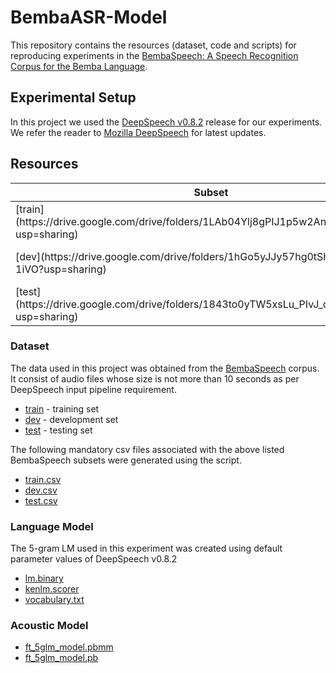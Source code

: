 # BembaASR-Model
This repository contains the resources (dataset, code and scripts) for reproducing experiments in the [BembaSpeech: A Speech Recognition Corpus for the Bemba Language]().

## Experimental Setup
In this project we used the [DeepSpeech v0.8.2]() release for our experiments. We refer the reader to [Mozilla DeepSpeech]() for latest updates.

## Resources


<div class="tg-wrap"><table>
<thead>
  <tr>
    <th>Subset</th>
    <th>CSV</th>
    <th>Description</th>
  </tr>
</thead>
<tbody>
  <tr>
    <td>[train](https://drive.google.com/drive/folders/1LAb04Ylj8gPIJ1p5w2AnmUgDuAuuUifO?usp=sharing)</td>
    <td>[train.csv](https://drive.google.com/file/d/1tdUgGJnjOoI5JTNMJ5M4uDsH1eS-DgLb/view?usp=sharing)</td>
    <td>Training set</td>
  </tr>
  <tr>
    <td>[dev](https://drive.google.com/drive/folders/1hGo5yJJy57hg0tShGdCLjHW0aEP-1iVO?usp=sharing)</td>
    <td>[dev.csv](https://drive.google.com/file/d/1tbHiMEV9lcNjFzb1DfcPDe0gpU9QzZEq/view?usp=sharing)</td>
    <td>Development set</td>
  </tr>
  <tr>
    <td>[test](https://drive.google.com/drive/folders/1843to0yTW5xsLu_PIvJ_qAt9JnWIclDg?usp=sharing)</td>
    <td>[test.csv](https://drive.google.com/file/d/1tXdBlQIpMf2aAks0kzsfpClpXXmBT7bX/view?usp=sharing)</td>
    <td>Testing set</td>
  </tr>
</tbody>
</table></div>



### Dataset
The data used in this project was obtained from the [BembaSpeech]() corpus. It consist of audio files whose size is not more than 10 seconds as per DeepSpeech input pipeline requirement.
* [train](https://drive.google.com/drive/folders/1LAb04Ylj8gPIJ1p5w2AnmUgDuAuuUifO?usp=sharing) - training set
* [dev](https://drive.google.com/drive/folders/1hGo5yJJy57hg0tShGdCLjHW0aEP-1iVO?usp=sharing) - development set
* [test](https://drive.google.com/drive/folders/1843to0yTW5xsLu_PIvJ_qAt9JnWIclDg?usp=sharing) - testing set

The following mandatory csv files associated with the above listed BembaSpeech subsets were generated using the []() script.

* [train.csv](https://drive.google.com/file/d/1tdUgGJnjOoI5JTNMJ5M4uDsH1eS-DgLb/view?usp=sharing)
* [dev.csv](https://drive.google.com/file/d/1tbHiMEV9lcNjFzb1DfcPDe0gpU9QzZEq/view?usp=sharing)
* [test.csv](https://drive.google.com/file/d/1tXdBlQIpMf2aAks0kzsfpClpXXmBT7bX/view?usp=sharing)

### Language Model
The 5-gram LM used in this experiment was created using default parameter values of DeepSpeech v0.8.2
* [lm.binary](https://drive.google.com/file/d/109a1poTnPpYf-ILQlsIRC44QHh_kaXBX/view?usp=sharing)
* [kenlm.scorer](https://drive.google.com/file/d/10Hk7dpY89ciIF_BD8M6Y1fm__OiUQ69y/view?usp=sharing)
* [vocabulary.txt](https://drive.google.com/file/d/109svD1u4ShzxaTWvtlXY4Bzr1gMjIreU/view?usp=sharing)

### Acoustic Model
* [ft_5glm_model.pbmm](https://drive.google.com/file/d/166Qo55ZI9rufZjhnBX0-93Jal9jwxxXB/view?usp=sharing)
* [ft_5glm_model.pb](https://drive.google.com/file/d/165Azk-mOduV3DTraxZFZqBOlFhcF_NCi/view?usp=sharing)
